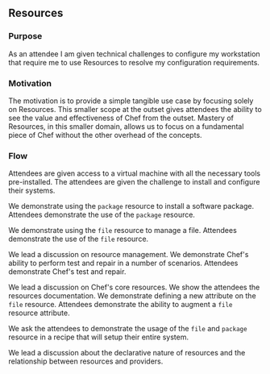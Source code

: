 ## Resources

### Purpose

As an attendee I am given technical challenges to configure my workstation that require me to use Resources to resolve my configuration requirements.

### Motivation

The motivation is to provide a simple tangible use case by focusing solely on Resources. This smaller scope at the outset gives attendees the ability to see the value and effectiveness of Chef from the outset. Mastery of Resources, in this smaller domain, allows us to focus on a fundamental piece of Chef without the other overhead of the concepts.

### Flow

Attendees are given access to a virtual machine with all the necessary tools pre-installed. The attendees are given the challenge to install and configure their systems.

We demonstrate using the `package` resource to install a software package. Attendees demonstrate the use of the `package` resource.

We demonstrate using the `file` resource to manage a file. Attendees demonstrate the use of the `file` resource.

We lead a discussion on resource management. We demonstrate Chef's ability to perform test and repair in a number of scenarios. Attendees demonstrate Chef's test and repair.

We lead a discussion on Chef's core resources. We show the attendees the resources documentation. We demonstrate defining a new attribute on the `file` resource. Attendees demonstrate the ability to augment a `file` resource attribute.

We ask the attendees to demonstrate the usage of the `file` and `package` resource in a recipe that will setup their entire system.

We lead a discussion about the declarative nature of resources and the relationship between resources and providers.